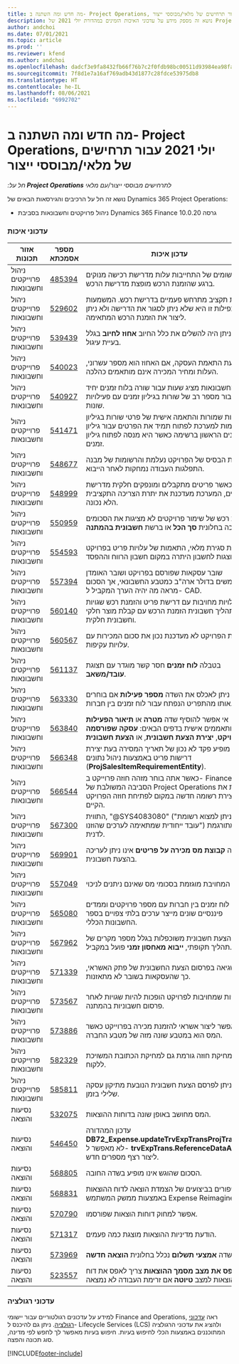 ```yaml
---
title: מה חדש ומה השתנה ב- Project Operations, יולי 2021 עבור תרחישים של מלאי/מבוססי ייצור
description: נושא זה מספק מידע על עדכוני האיכות הזמינים במהדורת יולי 2021 של Project Operations עבור תרחישים של מלאי/מבוססי ייצור.
author: andchoi
ms.date: 07/01/2021
ms.topic: article
ms.prod: ''
ms.reviewer: kfend
ms.author: andchoi
ms.openlocfilehash: dadcf3e9fa8432fb66f76b7c2f0fdb98bc00511d93984ea98fa30b4fc03fa426
ms.sourcegitcommit: 7f8d1e7a16af769adb43d1877c28fdce53975db8
ms.translationtype: HT
ms.contentlocale: he-IL
ms.lasthandoff: 08/06/2021
ms.locfileid: "6992702"
---
```

# <a name="whats-new-or-changed-in-project-operations-july-2021-for-stockedproduction-based-scenarios"></a>מה חדש ומה השתנה ב- Project Operations, יולי 2021 עבור תרחישים של מלאי/מבוססי ייצור

_חל על:**‏ Project Operations** לתרחישים מבוססי ייצור/עם מלאי_

נושא זה חל על הרכיבים והגירסאות הבאים של Dynamics 365 Project Operations:

- ניהול פרויקטים וחשבונאות בסביבת Dynamics 365 Finance גרסה 10.0.20
 
### <a name="quality-updates"></a>עדכוני איכות
                                                                                                                                                                                  
| אזור תכונות                      | מספר אסמכתא| עדכון איכות                                                                                                                                                                          |
|-----------------------------------|--------|---------------------------------------------------------------------------------------------------------------------------------------------------------------------------------|
| ניהול פרוייקטים וחשבונאות | [485394](https://fix.lcs.dynamics.com/Issue/Details/?bugId=485394) | רישומים של התחייבות עלות מדרישת רכישה מנוקים ברגע שהזמנת הרכש מופצת מדרישת הרכש.                                                                           |
| ניהול פרוייקטים וחשבונאות | [529602](https://fix.lcs.dynamics.com/Issue/Details/?bugId=529602) | אימות תקציב מתרחש פעמיים בדרישת רכש. המשמעות של כפילות זו היא שלא ניתן לסגור את הדרישה ולא ניתן ליצור את הזמנת הרכש המתאימה.                                                                                                                        |
| ניהול פרוייקטים וחשבונאות | [539439](https://fix.lcs.dynamics.com/Issue/Details/?bugId=539439) | לא ניתן היה להשלים את כלל החיוב **אחוז לחיוב** בגלל בעיית עיגול.                                                                              |
| ניהול פרוייקטים וחשבונאות | [540023](https://fix.lcs.dynamics.com/Issue/Details/?bugId=540023) | בעת התאמת העסקה, אם האחוז הוא מספר עשרוני, העלות ומחיר המכירה אינם מותאמים כהלכה.                                      |
| ניהול פרוייקטים וחשבונאות | [540927](https://fix.lcs.dynamics.com/Issue/Details/?bugId=540927) | מקור החשבונאות מציג שעות עבור שורה בלוח זמנים יחיד עבור מספר רב של שורות בגיליון זמנים עם פעילויות שונות.                                      |
| ניהול פרוייקטים וחשבונאות | [541471](https://fix.lcs.dynamics.com/Issue/Details/?bugId=541471) | תצוגות שמורות והתאמה אישית של פרטי שורות בגיליון זמן גורמות למערכת לפתוח תמיד את הפרטים עבור גיליון הזמנים הראשון ברשימה כאשר היא מנסה לפתוח גיליון זמנים.  |
| ניהול פרוייקטים וחשבונאות | [548677](https://fix.lcs.dynamics.com/Issue/Details/?bugId=548677) | צומת הבסיס של הפרויקט נעלמת והרשומות של מבנה התפלגות העבודה נמחקות לאחר הייבוא.                                                                                             |
| ניהול פרוייקטים וחשבונאות | [548999](https://fix.lcs.dynamics.com/Issue/Details/?bugId=548999) | כאשר פריטים מתקבלים ומונפקים חלקית מדרישת הפריטים, המערכת מעדכנת את יתרת הצריכה התקציבית הלא נכונה. |
| ניהול פרוייקטים וחשבונאות | [550959](https://fix.lcs.dynamics.com/Issue/Details/?bugId=550959) | הזמנות רכש של שימור פרויקטים לא מציגות את הסכומים כהלכה בחלונית **סך הכל** או ברשת **חשבונית בהמתנה**.                                                                  |
| ניהול פרוייקטים וחשבונאות | [554593](https://fix.lcs.dynamics.com/Issue/Details/?bugId=554593) | בעת סגירת מלאי, התאמות של עלויות פריט בפרויקט מוצגות לחשבון היתרה במקום חשבון הרווח וההפסד.                                                            |
| ניהול פרוייקטים וחשבונאות | [557394](https://fix.lcs.dynamics.com/Issue/Details/?bugId=557394) | שובר עסקאות שפורסם בפרויקט ושובר האומדן משתמשים בדולר ארה"ב כמטבע החשבונאי, אך הסכום מראה מה יהיה הערך המקביל ל- CAD.              |
| ניהול פרוייקטים וחשבונאות | [560140](https://fix.lcs.dynamics.com/Issue/Details/?bugId=560140) | עלויות מחויבות עם דרישת פריט והזמנת רכש שגויות בתהליך חשבונית הזמנת הרכש עם קבלת מוצר חלקי וחשבונית חלקית.       |
| ניהול פרוייקטים וחשבונאות | [560567](https://fix.lcs.dynamics.com/Issue/Details/?bugId=560567) | התאמת הפרויקט לא מעדכנת נכון את סכום המכירות עם עלויות עקיפות.                                                                                    |
| ניהול פרוייקטים וחשבונאות | [561137](https://fix.lcs.dynamics.com/Issue/Details/?bugId=561137) | בטבלה **לוח זמנים** חסר קשר מוגדר עם תצוגת **עובד/משאב**.                                                                                   |
| ניהול פרוייקטים וחשבונאות | [563330](https://fix.lcs.dynamics.com/Issue/Details/?bugId=563330) | לא ניתן לאכלס את השדה **מספר פעילות** אם בוחרים אותו מהתפריט הנפתח עבור לוח זמנים בין חברות.                                                                 |
| ניהול פרוייקטים וחשבונאות | [563840](https://fix.lcs.dynamics.com/Issue/Details/?bugId=563840) | אי אפשר להוסיף שדה **מטרה** או **תיאור הפעילות** מותאממים אישית בדפים הבאים: **עסקה שפורסמה בפרויקט**, **יצירת הצעת חשבונית**, או **הצעת חשבונית**.  |
| ניהול פרוייקטים וחשבונאות | [566348](https://fix.lcs.dynamics.com/Issue/Details/?bugId=566348) | מופיע פקד לא נכון של תאריך המסירה בעת יצירת דרישות פריט באמצעות ניהול נתונים (**ProjSalesItemRequirementEntity**).                                              |
| ניהול פרוייקטים וחשבונאות | [566544](https://fix.lcs.dynamics.com/Issue/Details/?bugId=566544) | כאשר אתה בוחר מזהה חוזה פרוייקט ב- Finance, הסביבה המשולבת של Project Operations פותחת את הדף ליצירת רשומה חדשה במקום לפתיחת חוזה הפרויקט הקיים.                                                                                                                 |
| ניהול פרוייקטים וחשבונאות | [567300](https://fix.lcs.dynamics.com/Issue/Details/?bugId=567300) |  התווית, "@SYS4083080" ("לא ניתן למצוא רשומת עובד ייחודית שמתאימה לערכים שהוזנו") אינה מתורגמת לדנית.                                |
| ניהול פרוייקטים וחשבונאות | [569901](https://fix.lcs.dynamics.com/Issue/Details/?bugId=569901) | השדה **קבוצת מס מכירה על פריטים** אינו ניתן לעריכה בהצעת חשבונית.                                                                               |
| ניהול פרוייקטים וחשבונאות | [557049](https://fix.lcs.dynamics.com/Issue/Details/?bugId=557049) | העלות המחויבת מוגזמת בסכומי מס שאינם ניתנים לניכוי.                                                                                                    |
| ניהול פרוייקטים וחשבונאות | [565080](https://fix.lcs.dynamics.com/Issue/Details/?bugId=565080) | פרסום לוח זמנים בין חברות עם מספר פרויקטים וממדים פיננסיים שונים מייצר ערכים בלתי צפויים בספר החשבונות הכללי.                             |
| ניהול פרוייקטים וחשבונאות | [567962](https://fix.lcs.dynamics.com/Issue/Details/?bugId=567962) | שורות הצעת חשבונית משוכפלות בגלל מספר מקרים של תהליך תקופתי, **ייבוא מאחסון זמני** פועל במקביל.                                      |
| ניהול פרוייקטים וחשבונאות | [571339](https://fix.lcs.dynamics.com/Issue/Details/?bugId=571339) | יש שגיאה בפרסום הצעת החשבונית של פתק האשראי, כך שהעסקאות בשובר לא מתאזנות.    |
| ניהול פרוייקטים וחשבונאות | [573567](https://fix.lcs.dynamics.com/Issue/Details/?bugId=573567) | עלויות שמחויבות לפרויקט הופכות להיות שגויות לאחר פרסום חשבוניות בהמתנה.                                                                             |
| ניהול פרוייקטים וחשבונאות | [573886](https://fix.lcs.dynamics.com/Issue/Details/?bugId=573886) | אי אפשר ליצור אשראי להזמנת מכירה בפרוייקט כאשר המס הוא במטבע שונה מזה של מטבע החברה.                                      |
| ניהול פרוייקטים וחשבונאות | [582329](https://fix.lcs.dynamics.com/Issue/Details/?bugId=582329) | מחיקת חוזה גורמת גם למחיקת הכתובת המשויכת ללקוח.                                                                                     |
| ניהול פרוייקטים וחשבונאות | [585811](https://fix.lcs.dynamics.com/Issue/Details/?bugId=585811) | לא ניתן לפרסם הצעת חשבונית הנובעת מתיקון עסקה שלילי בזמן.                                                                    |
| נסיעות והוצאה                  | [532075](https://fix.lcs.dynamics.com/Issue/Details/?bugId=532075) | המס מחושב באופן שונה בדוחות ההוצאות.                                                                                                                  |
| נסיעות והוצאה                  | [546450](https://fix.lcs.dynamics.com/Issue/Details/?bugId=546450) | עדכון המהדורה **DB72_Expense.updateTrvExpTransProjTransId()**   לא מאפשר ל- **trvExpTrans.ReferenceDataAreaId** ליצור רצף מספרים חדש.                    |
| נסיעות והוצאה                  | [568805](https://fix.lcs.dynamics.com/Issue/Details/?bugId=568805) | הסכום שהוגש אינו מופיע בשדה החובה.                                                                                                             |
| נסיעות והוצאה                  | [568831](https://fix.lcs.dynamics.com/Issue/Details/?bugId=568831) | שיפורים בביצועים של הצמדת הוצאה לדוח ההוצאות באמצעות ממשק המשתמש Expense Reimagined.                                                            |
| נסיעות והוצאה                  | [570790](https://fix.lcs.dynamics.com/Issue/Details/?bugId=570790) | אפשר למחוק דוחות הוצאות שפורסמו.                                                                                           |
| נסיעות והוצאה                  | [571317](https://fix.lcs.dynamics.com/Issue/Details/?bugId=571317) | הודעת מדיניות ההוצאות מוצגת כמה פעמים.                                                                                                       |
| נסיעות והוצאה                  | [573969](https://fix.lcs.dynamics.com/Issue/Details/?bugId=573969) | השדה  **אמצעי תשלום** נכלל בחלונית **הוצאה חדשה**.                                                                                                      |
| נסיעות והוצאה                  | [523557](https://fix.lcs.dynamics.com/Issue/Details/?bugId=523557) | הכלי **אפס את מצב מסמך ההוצאות** צריך לאפס את דוח ההוצאות למצב **טיוטה** אם זרימת העבודה לא נמצאה. 

### <a name="regulatory-updates"></a>עדכוני רגולציה
למידע על עדכונים רגולטוריים עבור יישומי Finance and Operations, ראה [עדכוני רגולציה](/dynamics365/finance/localizations/regulatory-updates). ניתן גם להיכנס ל- Lifecycle Services ‏(LCS) ולהציג את עדכוני הרגולציה המתוכננים באמצעות הכלי לחיפוש בעיות. חיפוש בעיות מאפשר לך לחפש לפי מדינה, סוג תכונה והפצה.


[!INCLUDE[footer-include](../../includes/footer-banner.md)]
